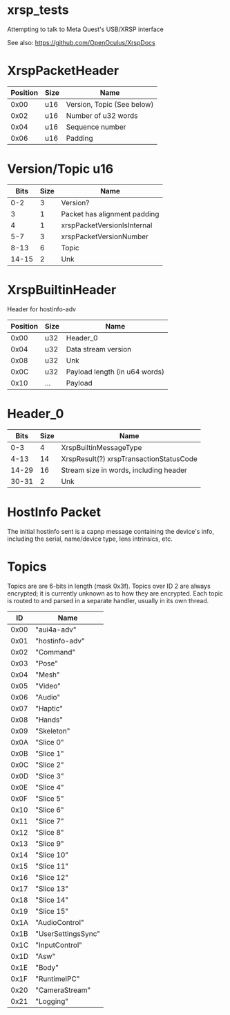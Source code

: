 # xrsp_tests
Attempting to talk to Meta Quest's USB/XRSP interface 

See also: https://github.com/OpenOculus/XrspDocs

# XrspPacketHeader
| Position | Size | Name                         |
|----------|------|------------------------------|
| 0x00     | u16  | Version, Topic (See below)   |
| 0x02     | u16  | Number of u32 words          |
| 0x04     | u16  | Sequence number              |
| 0x06     | u16  | Padding                      |

# Version/Topic u16
|  Bits | Size | Name                         |
|-------|------|------------------------------|
| 0-2   | 3    | Version?                     |
| 3     | 1    | Packet has alignment padding |
| 4     | 1    | xrspPacketVersionIsInternal  |
| 5-7   | 3    | xrspPacketVersionNumber      |
| 8-13  | 6    | Topic                        |
| 14-15 | 2    | Unk                          |

# XrspBuiltinHeader

Header for hostinfo-adv

| Position | Size | Name                          |
|----------|------|-------------------------------|
| 0x00     | u32  | Header_0                      |
| 0x04     | u32  | Data stream version           |
| 0x08     | u32  | Unk                           |
| 0x0C     | u32  | Payload length (in u64 words) |
| 0x10     | ...  | Payload                       |

# Header_0
|  Bits | Size | Name                                    |
|-------|------|-----------------------------------------|
| 0-3   | 4    | XrspBuiltinMessageType                  |
| 4-13  | 14   | XrspResult(?) xrspTransactionStatusCode |
| 14-29 | 16   | Stream size in words, including header  |
| 30-31 | 2    | Unk                                     |

# HostInfo Packet
The initial hostinfo sent is a capnp message containing the device's info, including the serial, name/device type, lens intrinsics, etc.

# Topics
Topics are are 6-bits in length (mask 0x3f). Topics over ID 2 are always encrypted; it is currently unknown as to how they are encrypted. Each topic is routed to and parsed in a separate handler, usually in its own thread.

| ID   | Name               |
|------|--------------------|
| 0x00 | "aui4a-adv"        |
| 0x01 | "hostinfo-adv"     |
| 0x02 | "Command"          |
| 0x03 | "Pose"             |
| 0x04 | "Mesh"             |
| 0x05 | "Video"            |
| 0x06 | "Audio"            |
| 0x07 | "Haptic"           |
| 0x08 | "Hands"            |
| 0x09 | "Skeleton"         |
| 0x0A | "Slice 0"          |
| 0x0B | "Slice 1"          |
| 0x0C | "Slice 2"          |
| 0x0D | "Slice 3"          |
| 0x0E | "Slice 4"          |
| 0x0F | "Slice 5"          |
| 0x10 | "Slice 6"          |
| 0x11 | "Slice 7"          |
| 0x12 | "Slice 8"          |
| 0x13 | "Slice 9"          |
| 0x14 | "Slice 10"         |
| 0x15 | "Slice 11"         |
| 0x16 | "Slice 12"         |
| 0x17 | "Slice 13"         |
| 0x18 | "Slice 14"         |
| 0x19 | "Slice 15"         |
| 0x1A | "AudioControl"     |
| 0x1B | "UserSettingsSync" |
| 0x1C | "InputControl"     |
| 0x1D | "Asw"              |
| 0x1E | "Body"             |
| 0x1F | "RuntimeIPC"       |
| 0x20 | "CameraStream"     |
| 0x21 | "Logging"          |
